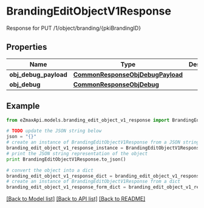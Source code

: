 # BrandingEditObjectV1Response

Response for PUT /1/object/branding/{pkiBrandingID}

## Properties

Name | Type | Description | Notes
------------ | ------------- | ------------- | -------------
**obj_debug_payload** | [**CommonResponseObjDebugPayload**](CommonResponseObjDebugPayload.md) |  | 
**obj_debug** | [**CommonResponseObjDebug**](CommonResponseObjDebug.md) |  | [optional] 

## Example

```python
from eZmaxApi.models.branding_edit_object_v1_response import BrandingEditObjectV1Response

# TODO update the JSON string below
json = "{}"
# create an instance of BrandingEditObjectV1Response from a JSON string
branding_edit_object_v1_response_instance = BrandingEditObjectV1Response.from_json(json)
# print the JSON string representation of the object
print BrandingEditObjectV1Response.to_json()

# convert the object into a dict
branding_edit_object_v1_response_dict = branding_edit_object_v1_response_instance.to_dict()
# create an instance of BrandingEditObjectV1Response from a dict
branding_edit_object_v1_response_form_dict = branding_edit_object_v1_response.from_dict(branding_edit_object_v1_response_dict)
```
[[Back to Model list]](../README.md#documentation-for-models) [[Back to API list]](../README.md#documentation-for-api-endpoints) [[Back to README]](../README.md)


